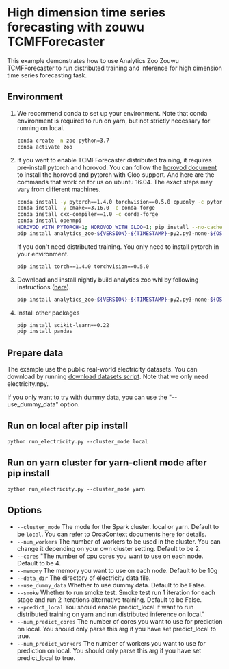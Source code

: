 # High dimension time series forecasting with zouwu TCMFForecaster 

This example demonstrates how to use Analytics Zoo Zouwu TCMFForecaster to run distributed training 
and inference for high dimension time series forecasting task.


## Environment
1. We recommend conda to set up your environment. Note that conda environment is required to run on 
yarn, but not strictly necessary for running on local. 
    ```bash
    conda create -n zoo python=3.7
    conda activate zoo
    ```

2. If you want to enable TCMFForecaster distributed training, it requires pre-install pytorch and horovod. You can follow the [horovod document](https://github.com/horovod/horovod/blob/master/docs/install.rst) to install the horovod and pytorch with Gloo support.
And here are the commands that work on for us on ubuntu 16.04. The exact steps may vary from different machines.

    ```bash
    conda install -y pytorch==1.4.0 torchvision==0.5.0 cpuonly -c pytorch
    conda install -y cmake==3.16.0 -c conda-forge
    conda install cxx-compiler==1.0 -c conda-forge
    conda install openmpi
    HOROVOD_WITH_PYTORCH=1; HOROVOD_WITH_GLOO=1; pip install --no-cache-dir horovod==0.19.1
    pip install analytics_zoo-${VERSION}-${TIMESTAMP}-py2.py3-none-${OS}_x86_64.whl[ray]
    ```

    If you don't need distributed training. You only need to install pytorch in your environment.

    ```bash
    pip install torch==1.4.0 torchvision==0.5.0
    ```

3. Download and install nightly build analytics zoo whl by following instructions ([here](https://analytics-zoo.github.io/master/#PythonUserGuide/install/#install-the-latest-nightly-build-wheels-for-pip)).
    ```bash
    pip install analytics_zoo-${VERSION}-${TIMESTAMP}-py2.py3-none-${OS}_x86_64.whl[ray]
    ```

4. Install other packages
    ```bash
    pip install scikit-learn==0.22
    pip install pandas
    ```

## Prepare data
The example use the public real-world electricity datasets. You can download by running [download datasets script](https://github.com/rajatsen91/deepglo/blob/master/datasets/download-data.sh). Note that we only need electricity.npy.

If you only want to try with dummy data, you can use the "--use_dummy_data" option.

## Run on local after pip install
```
python run_electricity.py --cluster_mode local
```

## Run on yarn cluster for yarn-client mode after pip install
```
python run_electricity.py --cluster_mode yarn
```

## Options
* `--cluster_mode` The mode for the Spark cluster. local or yarn. Default to be `local`. You can refer to OrcaContext documents [here](https://analytics-zoo.github.io/master/#Orca/context/) for details.
* `--num_workers` The number of workers to be used in the cluster. You can change it depending on your own cluster setting. Default to be 2.
* `--cores` "The number of cpu cores you want to use on each node. Default to be 4.
* `--memory` The memory you want to use on each node. Default to be 10g
* `--data_dir` The directory of electricity data file.
* `--use_dummy_data` Whether to use dummy data. Default to be False.
* `--smoke` Whether to run smoke test. Smoke test run 1 iteration for each stage and run 2 iterations alternative training. Default to be False.
* `--predict_local` You should enable predict_local if want to run distributed training on yarn and run distributed inference on local."
* `--num_predict_cores` The number of cores you want to use for prediction on local. You should only parse this arg if you have set predict_local to true.
* `--num_predict_workers` The number of workers you want to use for prediction on local. You should only parse this arg if you have set predict_local to true.
